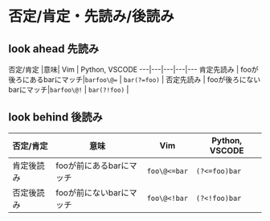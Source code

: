# 否定/肯定・先読み/後読み

## look ahead 先読み

否定/肯定 |意味| Vim | Python, VSCODE
---|---|---|---|---
肯定先読み | fooが後ろにあるbarにマッチ|`barfoo\@=` | `bar(?=foo)` |
否定先読み |  fooが後ろにないbarにマッチ|`barfoo\@!` | `bar(?!foo)` |

## look behind 後読み

| 否定/肯定 | 意味         | Vim      | Python, VSCODE    |
| --------- | -------- | --------- | ------------ |
| 肯定後読み      | fooが前にあるbarにマッチ | `foo\@<=bar` | `(?<=foo)bar` |
| 否定後読み      | fooが前にないbarにマッチ |`foo\@<!bar` | `(?<!foo)bar` |
